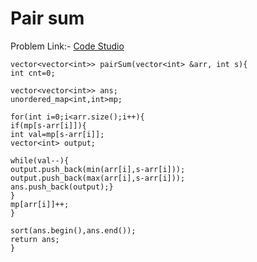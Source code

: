 # Pair sum

Problem Link:- [Code Studio](https://www.codingninjas.com/codestudio/problems/pair-sum_8230699?challengeSlug=striver-sde-challenge)
~~~
vector<vector<int>> pairSum(vector<int> &arr, int s){
int cnt=0;

vector<vector<int>> ans;
unordered_map<int,int>mp;

for(int i=0;i<arr.size();i++){
if(mp[s-arr[i]]){
int val=mp[s-arr[i]];
vector<int> output;

while(val--){
output.push_back(min(arr[i],s-arr[i]));
output.push_back(max(arr[i],s-arr[i]));
ans.push_back(output);}
}
mp[arr[i]]++;
}

sort(ans.begin(),ans.end());
return ans;
}
~~~
